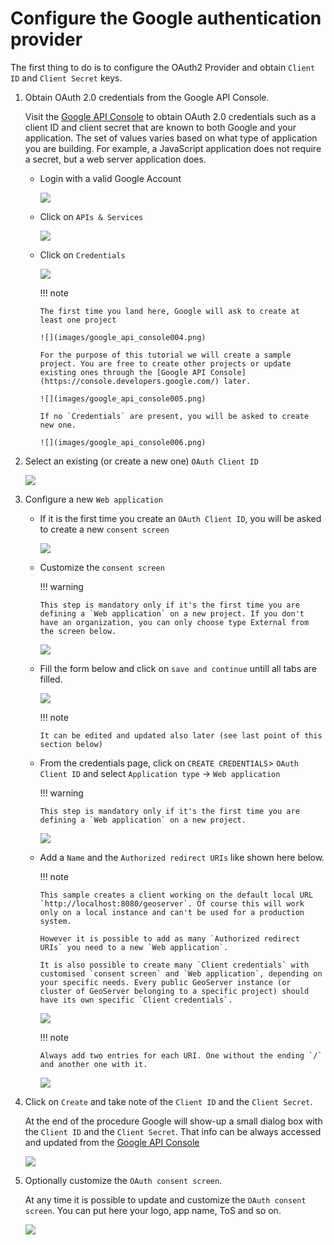 # Configure the Google authentication provider

The first thing to do is to configure the OAuth2 Provider and obtain `Client ID` and `Client Secret` keys.

1.  Obtain OAuth 2.0 credentials from the Google API Console.

    Visit the [Google API Console](https://console.developers.google.com/) to obtain OAuth 2.0 credentials such as a client ID and client secret that are known to both Google and your application. The set of values varies based on what type of application you are building. For example, a JavaScript application does not require a secret, but a web server application does.

    -   Login with a valid Google Account

        ![](images/google_api_console001.png)

    -   Click on `APIs & Services`

        ![](images/google_api_console002.png)

    -   Click on `Credentials`

        ![](images/google_api_console003.png)

        !!! note

            The first time you land here, Google will ask to create at least one project
    
            ![](images/google_api_console004.png)
    
            For the purpose of this tutorial we will create a sample project. You are free to create other projects or update existing ones through the [Google API Console](https://console.developers.google.com/) later.
    
            ![](images/google_api_console005.png)
    
            If no `Credentials` are present, you will be asked to create new one.
    
            ![](images/google_api_console006.png)

2.  Select an existing (or create a new one) `OAuth Client ID`

    ![](images/google_api_console007.png)

3.  Configure a new `Web application`

    -   If it is the first time you create an `OAuth Client ID`, you will be asked to create a new `consent screen`

        ![](images/google_api_console008.png)

    -   Customize the `consent screen`

        !!! warning

            This step is mandatory only if it's the first time you are defining a `Web application` on a new project. If you don't have an organization, you can only choose type External from the screen below.

        ![](images/google_api_console009.png)

    -   Fill the form below and click on `save and continue` untill all tabs are filled.

        ![](images/google_api_console010.png)

        !!! note

            It can be edited and updated also later (see last point of this section below)

    -   From the credentials page, click on `CREATE CREDENTIALS`> `OAuth Client ID` and select `Application type` -> `Web application`

        !!! warning

            This step is mandatory only if it's the first time you are defining a `Web application` on a new project.

        ![](images/google_api_console010a.png)

    -   Add a `Name` and the `Authorized redirect URIs` like shown here below.

        !!! note

            This sample creates a client working on the default local URL `http://localhost:8080/geoserver`. Of course this will work only on a local instance and can't be used for a production system.
    
            However it is possible to add as many `Authorized redirect URIs` you need to a new `Web application`.
    
            It is also possible to create many `Client credentials` with customised `consent screen` and `Web application`, depending on your specific needs. Every public GeoServer instance (or cluster of GeoServer belonging to a specific project) should have its own specific `Client credentials`.

        ![](images/google_api_console011.png)

        !!! note

            Always add two entries for each URI. One without the ending `/` and another one with it.

        ![](images/google_api_console012.png)

4.  Click on `Create` and take note of the `Client ID` and the `Client Secret`.

    At the end of the procedure Google will show-up a small dialog box with the `Client ID` and the `Client Secret`. That info can be always accessed and updated from the [Google API Console](https://console.developers.google.com/)

    ![](images/google_api_console013.png)

5.  Optionally customize the `OAuth consent screen`.

    At any time it is possible to update and customize the `OAuth consent screen`. You can put here your logo, app name, ToS and so on.

    ![](images/google_api_console014.png)
